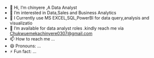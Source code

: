 - 👋 Hi, I’m chinyere ,A Data Analyst
- 👀 I’m interested in Data,Sales and Business Analytics
- 🌱 I Currently use MS EXCEL,SQL,PowerBI for data query,analysis and visualizatio
- 💞️ I’m available for data analyst roles .kindly reach me via Chukwuemekachinyere0307@gmail.com
- 📫 How to reach me ...
- 😄 Pronouns: ...
- ⚡ Fun fact: ...

<!---
chukwuemekachinyere/chukwuemekachinyere is a ✨ special ✨ repository because its `README.md` (this file) appears on your GitHub profile.
You can click the Preview link to take a look at your changes.
--->
